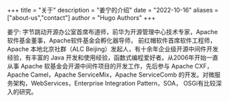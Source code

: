 +++
title = "关于"
description = "姜宁的介绍"
date = "2022-10-16"
aliases = ["about-us","contact"]
author = "Hugo Authors"
+++

姜宁: 字节跳动开源办公室首席布道师，前华为开源管理中心技术专家，Apache 软件基金董事，Apache软件基金会孵化器导师， 前红帽软件首席软件工程师，Apache 本地北京社群（ALC Beijing）发起人，有十余年企业级开源中间件开发经验，有丰富的 Java 开发和使用经验，函数式编程爱好者。从2006年开始一直从事 Apache 软基金会开源中间件项目的开发工作，先后参与 Apache CXF， Apache Camel，Apache ServiceMix，Apache ServiceComb 的开发。对微服务架构，WebServices，Enterprise Integration Pattern，SOA， OSGi有比较深入的研究。
